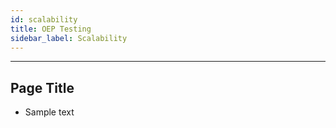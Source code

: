 ```yaml
---
id: scalability
title: OEP Testing
sidebar_label: Scalability
---
```

------

## Page Title

- Sample text
